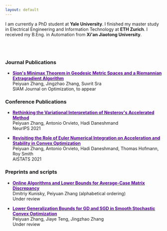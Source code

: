 ```yaml
---
layout: default
---
```


I am currently a PhD student at **Yale University**. I finished my master study in Electrical Engineering and Information Technology at **ETH Zurich**.  I received my B.Eng. in Automation from **Xi'an Jiaotong University**. 

<br/><br/>

### Journal Publications
* [<span style="color:#520099;">**Sion's Minimax Theorem in Geodesic Metric Spaces and a Riemannian Extragradient Algorithm**</span>](https://arxiv.org/abs/2202.06950) <br />
  Peiyuan Zhang, Jingzhao Zhang, Suvrit Sra <br />
  SIAM Journal on Optimization, to appear

### Conference Publications
* [<span style="color:#520099;">**Rethinking the Variational Interpretation of Nesterov's Accelerated Method**</span>](https://arxiv.org/abs/2107.05040) <br />
  Peiyuan Zhang, Antonio Orvieto, Hadi Daneshmand <br />
  NeurIPS 2021
  
* [<span style="color:#520099;">**Revisiting the Role of Euler Numerical Integration on Acceleration and Stability in Convex Optimization**</span>](https://arxiv.org/abs/2102.11537) <br />
  Peiyuan Zhang, Antonio Orvieto, Hadi Daneshmand, Thomas Hofmann, Roy Smith <br />
  AISTATS 2021
  
### Preprints and scripts
* [<span style="color:#520099;">**Online Algorithms and Lower Bounds for Average-Case Matrix Discrepancy**</span>](https://arxiv.org/abs/2307.10055) <br />
  Dmitriy Kunisky, Peiyuan Zhang (alphabetical ordering) <br />
  Under review
 
* [<span style="color:#520099;">**Lower Generalization Bounds for GD and SGD in Smooth Stochastic Convex Optimization**</span>](https://arxiv.org/abs/2303.10758) <br />
  Peiyuan Zhang, Jiaye Teng, Jingzhao Zhang <br />
  Under review


